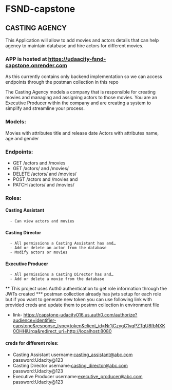 # FSND-capstone
## CASTING AGENCY
This Application will allow to add movies and actors details that can help agency to maintain database and hire actors for different movies.

### APP is hosted at https://udaacity-fsnd-capstone.onrender.com

As this currently contains only backend implementation so we can access endpoints through the postman collection in this repo

The Casting Agency models a company that is responsible for creating movies and managing and assigning actors to those movies. You are an Executive Producer within the company and are creating a system to simplify and streamline your process.
### Models:
Movies with attributes title and release date
Actors with attributes name, age and gender
### Endpoints:
- GET /actors and /movies
- GET /actors/<id> and /movies/<id>
- DELETE /actors/<id> and /movies/<id>
- POST /actors and /movies and
- PATCH /actors/<id> and /movies/<id>
  
### Roles:
#### Casting Assistant
      - Can view actors and movies
#### Casting Director
      - All permissions a Casting Assistant has and…
      - Add or delete an actor from the database
      - Modify actors or movies
#### Executive Producer
      - All permissions a Casting Director has and…
      - Add or delete a movie from the database
  
** This project uses Auth0 authentication to get role information through the JWTs created
*** postman collection already has jwts setup for each role but if you want to generate new token you can use following link with provided creds and update them to postmn collection in environment file
  - link- https://capstone-udacity016.us.auth0.com/authorize?audience=identifier-capstone&response_type=token&client_id=Nr1jCzygC1vqPZTqU8fbNXK0OHHiUrqa&redirect_uri=http://localhost:8080
  #### creds for different roles:
  - Casting Assistant username:casting_assistant@abc.com    password:Udacity@123
  - Casting Director username:casting_director@abc.com    password:Udacity@123
  - Executive Producer username:executive_producer@abc.com    password:Udacity@123
